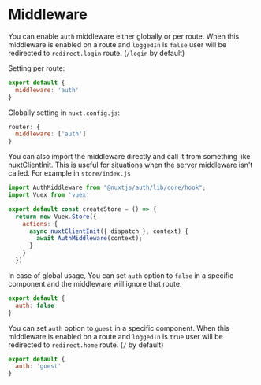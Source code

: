 # Middleware

You can enable `auth` middleware either globally or per route.
When this middleware is enabled on a route and `loggedIn` is `false` user will be redirected to `redirect.login` route. (`/login` by default)

Setting per route:

```js
export default {
  middleware: 'auth'
}
```

Globally setting in `nuxt.config.js`:

```js
router: {
  middleware: ['auth']
}
```

You can also import the middleware directly and call it from something like nuxtClientInit. This is useful for situations when the server middleware isn't called. For example in `store/index.js`

```js
import AuthMiddleware from "@nuxtjs/auth/lib/core/hook";
import Vuex from 'vuex'

export default const createStore = () => {
  return new Vuex.Store({
    actions: {
      async nuxtClientInit({ dispatch }, context) {
        await AuthMiddleware(context);
      }
    }
  })

```

In case of global usage, You can set `auth` option to `false` in a specific component and the middleware will ignore that route.

```js
export default {
  auth: false
}
```

You can set `auth` option to `guest` in a specific component. When this middleware is enabled on a route and `loggedIn` is `true` user will be redirected to `redirect.home` route. (`/` by default)

```js
export default {
  auth: 'guest'
}
```
